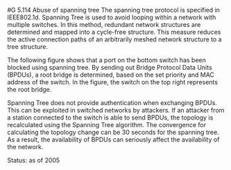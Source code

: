 #G 5.114 Abuse of spanning tree
The spanning tree protocol is specified in IEEE802.1d. Spanning Tree is used to avoid looping within a network with multiple switches. In this method, redundant network structures are determined and mapped into a cycle-free structure. This measure reduces the active connection paths of an arbitrarily meshed network structure to a tree structure.

The following figure shows that a port on the bottom switch has been blocked using spanning tree. By sending out Bridge Protocol Data Units (BPDUs), a root bridge is determined, based on the set priority and MAC address of the switch. In the figure, the switch on the top right represents the root bridge.



Spanning Tree does not provide authentication when exchanging BPDUs. This can be exploited in switched networks by attackers. If an attacker from a station connected to the switch is able to send BPDUs, the topology is recalculated using the Spanning Tree algorithm. The convergence for calculating the topology change can be 30 seconds for the spanning tree. As a result, the availability of BPDUs can seriously affect the availability of the network.

Status: as of 2005




